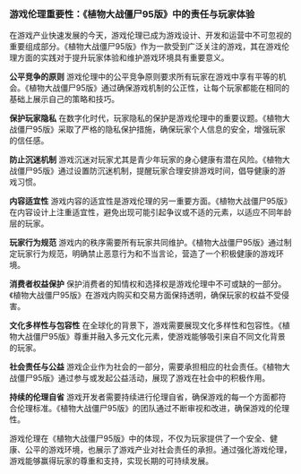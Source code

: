 ### 游戏伦理重要性：《植物大战僵尸95版》中的责任与玩家体验

在游戏产业快速发展的今天，游戏伦理已成为游戏设计、开发和运营中不可忽视的重要组成部分。《植物大战僵尸95版》作为一款受到广泛关注的游戏，其在游戏伦理方面的实践对于提升玩家体验和维护游戏环境具有重要意义。

**公平竞争的原则**
游戏伦理中的公平竞争原则要求所有玩家在游戏中享有平等的机会。《植物大战僵尸95版》通过确保游戏机制的公正性，让每个玩家都能在相同的基础上展示自己的策略和技巧。

**保护玩家隐私**
在数字化时代，玩家隐私的保护是游戏伦理中的重要议题。《植物大战僵尸95版》采取了严格的隐私保护措施，确保玩家个人信息的安全，增强玩家的信任感。

**防止沉迷机制**
游戏沉迷对玩家尤其是青少年玩家的身心健康有潜在风险。《植物大战僵尸95版》通过设置防沉迷机制，提醒玩家合理安排游戏时间，倡导健康的游戏习惯。

**内容适宜性**
游戏内容的适宜性是游戏伦理的另一重要方面。《植物大战僵尸95版》在内容设计上注重适宜性，避免出现可能引起争议或不适的元素，以适应不同年龄层的玩家。

**玩家行为规范**
游戏内的秩序需要所有玩家共同维护。《植物大战僵尸95版》通过制定玩家行为规范，明确禁止恶意行为和不当言论，营造了一个积极健康的游戏环境。

**消费者权益保护**
保护消费者的知情权和选择权是游戏伦理中不可或缺的一部分。《植物大战僵尸95版》在游戏内购买和交易方面保持透明，确保玩家的权益不受侵害。

**文化多样性与包容性**
在全球化的背景下，游戏需要展现文化多样性和包容性。《植物大战僵尸95版》尊重并融入多元文化元素，使游戏能够吸引来自不同文化背景的玩家。

**社会责任与公益**
游戏企业作为社会的一部分，需要承担相应的社会责任。《植物大战僵尸95版》通过参与或发起公益活动，展现了游戏在社会中的积极作用。

**持续的伦理自省**
游戏开发者需要持续进行伦理自省，确保游戏的每一个方面都符合伦理标准。《植物大战僵尸95版》的团队通过不断审视和改进，确保游戏的伦理性。

游戏伦理在《植物大战僵尸95版》中的体现，不仅为玩家提供了一个安全、健康、公平的游戏环境，也展示了游戏产业对社会责任的承担。通过强化游戏伦理，游戏能够赢得玩家的尊重和支持，实现长期的可持续发展。